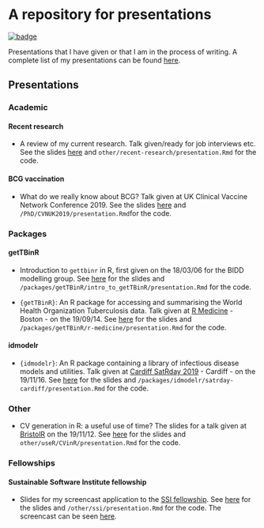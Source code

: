 
# A repository for presentations

[![badge](https://img.shields.io/badge/Develop-Presentations-blue.svg)](https://mybinder.org/v2/gh/seabbs/presentations/master?urlpath=rstudio)

Presentations that I have given or that I am in the process of writing. A complete list of my presentations can be found [here](https://www.samabbott.co.uk).

## Presentations

### Academic


#### Recent research

- A review of my current research. Talk given/ready for job interviews etc. See the slides [here](https://www.samabbott.co.uk/presentations/other/recent-research/presentation.html) and `other/recent-research/presentation.Rmd` for the code.

#### BCG vaccination

- What do we really know about BCG? Talk given at UK Clinical Vaccine Network Conference 2019. See the slides [here](https://www.samabbott.co.uk/presentations/PhD/CVNUK2019/presentation.html) and `/PhD/CVNUK2019/presentation.Rmd`for the code. 

### Packages

#### getTBinR

- Introduction to `gettbinr` in R, first given on the 18/03/06 for the BIDD modelling group. See [here](https://www.samabbott.co.uk/presentations/packages/getTBinR/intro_to_getTBinR/presentation.html) for the slides and `/packages/getTBinR/intro_to_getTBinR/presentation.Rmd`  for the code.

- `{getTBinR}`: An R package for accessing and summarising the World Health Organization Tuberculosis data. Talk given at [R Medicine](https://r-medicine.com) - Boston - on the 19/09/14. See [here](https://www.samabbott.co.uk/presentations/packages/getTBinR/r-medicine/presentation.html) for the slides and `/packages/getTBinR/r-medicine/presentation.Rmd`  for the code.


#### idmodelr

- `{idmodelr}`: An R package containing a library of infectious disease models and utilities. Talk given at [Cardiff SatRday  2019](https://cardiff2019.satrdays.org) - Cardiff - on the 19/11/16. See [here](https://www.samabbott.co.uk/presentations/packages/idmodelr/satrday-cardiff/presentation.html) for the slides and `/packages/idmodelr/satrday-cardiff/presentation.Rmd`  for the code.

### Other

- CV generation in R: a useful use of time? The slides for a talk given at [BristolR](https://www.meetup.com/Bristol-R-User-Group/events/265689282/) on the 19/11/12. See [here](https://www.samabbott.co.uk/presentations/other/useR/CVinR/presentation.html) for the slides and `other/useR/CVinR/presentation.Rmd`  for the code.


### Fellowships

#### Sustainable Software Institute fellowship

- Slides for my screencast application to the [SSI fellowship](https://www.software.ac.uk/programmes-and-events/fellowship-programme). See [here](https://www.samabbott.co.uk/presentations/other/ssi/presentation.html) for the slides and `/other/ssi/presentation.Rmd`  for the code. The screencast can be seen [here]().

